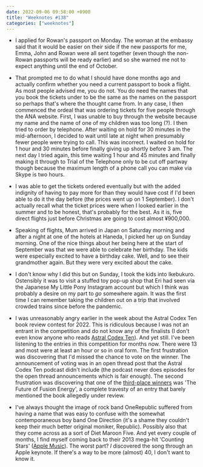 ```yaml
---
date: 2022-09-06 09:58:00 +0900
title: "Weeknotes #138"
categories: ["weeknotes"]
---
```


- I applied for Rowan's passport on Monday. The woman at the embassy said that it would be easier on their side if the new passports for me, Emma, John and Rowan were all sent together (even though the non-Rowan passports will be ready earlier) and so she warned me not to expect anything until the end of October.

- That prompted me to do what I should have done months ago and actually confirm whether you need a current passport to book a flight. As most people advised me, you do not. You do need the names that you book the tickets under to be the same as the names on the passport so perhaps that's where the thought came from. In any case, I then commenced the ordeal that was ordering tickets for five people through the ANA website. First, I was unable to buy through the website because my name and the name of one of my children was too long (?). I then tried to order by telephone. After waiting on hold for 30 minutes in the mid-afternoon, I decided to wait until late at night when presumably fewer people were trying to call. This was incorrect. I waited on hold for 1 hour and 30 minutes before finally giving up shortly before 3 am. The next day I tried again, this time waiting 1 hour and 45 minutes and finally making it through to Trial of the Telephone only to be cut off partway though because the maximum length of a phone call you can make via Skype is two hours.

- I was able to get the tickets ordered eventually but with the added indignity of having to pay more for than they would have cost if I'd been able to do it the day before (the prices went up on 1 September). I don't actually recall what the ticket prices were when I looked earlier in the summer and to be honest, that's probably for the best. As it is, five direct flights just before Christmas are going to cost almost ¥900,000.

- Speaking of flights, Mum arrived in Japan on Saturday morning and after a night at one of the hotels at Haneda, I picked her up on Sunday morning. One of the nice things about her being here at the start of September was that we were able to celebrate her birthday. The kids were especially excited to have a birthday cake. Well, and to see their grandmother again. But they were very excited about the cake.

- I don't know why I did this but on Sunday, I took the kids into Ikebukuro. Ostensibly it was to visit a stuffed toy pop-up shop that Eri had seen via the Japanese My Little Pony Instagram account but which I think was probably a desire on my part to _go_ somewhere again. It was the first time I can remember taking the children out on a trip that involved crowded trains since before the pandemic.

- I was unreasonably angry earlier in the week about the Astral Codex Ten book review contest for 2022. This is ridiculous because I was not an entrant in the competition and do not know any of the finalists (I don't even know anyone who reads [Astral Codex Ten](https://astralcodexten.substack.com)). And yet still. I've been listening to the entries in this competition for months now. There were 13 and most were at least an hour or so in oral form. The first frustration was discovering that I'd missed the chance to vote on the winner. The announcement of voting was in an open thread post that the Astral Codex Ten podcast didn't include (the podcast never does episodes for the open thread announcements which is fair enough). The second frustration was discovering that one of the [third-place winners](https://astralcodexten.substack.com/p/book-review-contest-2022-winners) was 'The Future of Fusion Energy', a complete travesty of an entry that barely mentioned the book allegedly under review.

- I've always thought the image of rock band OneRepublic suffered from having a name that was easy to confuse with the somewhat contemporaneous boy band One Direction (it's a shame they couldn't keep their much better original moniker, Republic). Possibly also that they come across as a sort of Diet Maroon Five. And yet every couple of months, I find myself coming back to their 2013 mega-hit 'Counting Stars' ([Apple Music](https://music.apple.com/us/album/counting-stars/1440862673?i=1440862803)). The worst part? _I_ discovered the song through an Apple keynote. If there's a way to be more (almost) 40, I don't want to know it.
